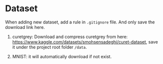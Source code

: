 # Dataset

When adding new dataset, add a rule in `.gitignore` file. And only save the download link here.

1. curetgrey: Download and compress curetgrey from here: https://www.kaggle.com/datasets/smohsensadeghi/curet-dataset, save it under the project root folder `/data`.

2. MNIST: it will automatically download if not exist.
